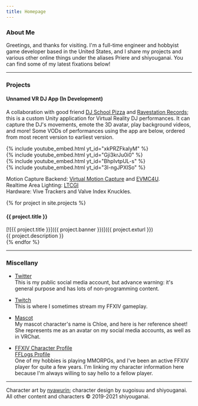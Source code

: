 ```yaml
---
title: Homepage
---
```


### About Me

Greetings, and thanks for visiting. I'm a full-time engineer and hobbyist game developer based in the United States, and I share my projects and various other online things under the aliases Priere and shiyouganai. You can find some of my latest fixations below!

---

### Projects

#### Unnamed VR DJ App (In Development)
A collaboration with good friend [DJ School Pizza](https://twitter.com/djschoolpizza) and [Ravestation Records](https://twitter.com/ravestationrec); this is a custom Unity application for Virtual Reality DJ performances. It can capture the DJ's movements, emote the 3D avatar, play background videos, and more! Some VODs of performances using the app are below, ordered from most recent version to earliest version.

{% include youtube_embed.html yt_id="xkPRZFkaIyM" %}  
{% include youtube_embed.html yt_id="Gji3krJu0i0" %}  
{% include youtube_embed.html yt_id="BhpIvtpUL-s" %}  
{% include youtube_embed.html yt_id="3l-ngJPXISo" %}

Motion Capture Backend: [Virtual Motion Capture](https://vmc.info/) and [EVMC4U](https://github.com/gpsnmeajp/EasyVirtualMotionCaptureForUnity).  
Realtime Area Lighting: [LTCGI](https://ltcgi.dev/)  
Hardware: Vive Trackers and Valve Index Knuckles.

{% for project in site.projects %}
#### {{ project.title }}
[![{{ project.title }}]({{ project.banner }})]({{ project.exturl }})  
{{ project.description }}  
{% endfor %}

---

### Miscellany

* [Twitter](https://twitter.com/shiyouganai)  
  This is my public social media account, but advance warning: it's general purpose and has lots of non-programming content.

* [Twitch](https://www.twitch.tv/priere__)  
  This is where I sometimes stream my FFXIV gameplay.

* [Mascot](/assets/chloe_main_reference_2200x1600.png)  
  My mascot character's name is Chloe, and here is her reference sheet! She represents me as an avatar on my social media accounts, as well as in VRChat.

* [FFXIV Character Profile](https://na.finalfantasyxiv.com/lodestone/character/10232780/)  
  [FFLogs Profile](https://www.fflogs.com/character/na/cactuar/priere%20d'enpa)  
  One of my hobbies is playing MMORPGs, and I've been an active FFXIV player for quite a few years. I'm linking my character information here because I'm always willing to say hello to a fellow player.

---

Character art by [nyawurin](https://twitter.com/nyawurin); character design by sugoisuu and shiyouganai.  
All other content and characters &copy; 2019-2021 shiyouganai.
